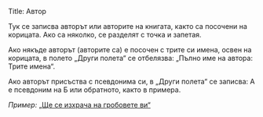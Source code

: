 Title: Автор

Тук се записва авторът или авторите на книгата, както са посочени на корицата. Ако са няколко, се разделят с точка и запетая.

Ако някъде авторът (авторите са) е посочен с трите си имена, освен на корицата, в полето „Други полета“ се отбелязва: „Пълно име на автора: Трите имена“.

Ако авторът присъства с псевдонима си, в „Други полета“ се записва: А е псевдоним на Б или обратното, както в примера.

_Пример:_ [„Ще се изхрача на гробовете ви“](/books/646)
